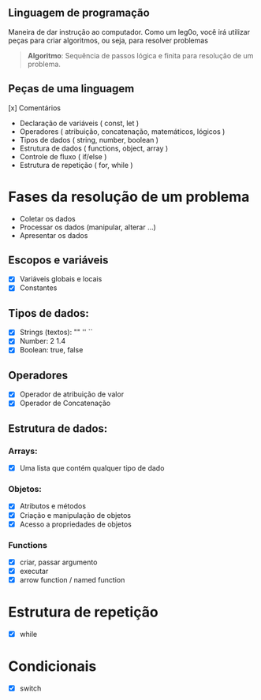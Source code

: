 ## Linguagem de programação 

Maneira de dar instrução ao computador.
Como um leg0o, você irá utilizar peças para criar algoritmos, ou seja, para resolver problemas

> **Algoritmo**: Sequência de passos lógica e finita para resolução de um problema.

## Peças de uma linguagem

[x] Comentários
- Declaração de variáveis ( const, let )
- Operadores ( atribuição, concatenação, matemáticos, lógicos )
- Tipos de dados ( string, number, boolean )
- Estrutura de dados ( functions, object, array )
- Controle de fluxo ( if/else )
- Estrutura de repetição ( for, while )

# Fases da resolução de um problema

- Coletar os dados
- Processar os dados (manipular, alterar ...)
- Apresentar os dados

## Escopos e variáveis

- [x] Variáveis globais e locais
- [x] Constantes

## Tipos de dados:

- [x] Strings (textos): "" '' ``
- [x] Number: 2 1.4
- [x] Boolean: true, false

## Operadores
- [x] Operador de atribuição de valor
- [x] Operador de Concatenação

## Estrutura de dados:

### Arrays:

- [x] Uma lista que contém qualquer tipo de dado

### Objetos:

- [x] Atributos e métodos
- [x] Criação e manipulação de objetos
- [x] Acesso a propriedades de objetos

### Functions

 - [x] criar, passar argumento
 - [x] executar
 - [x] arrow function / named function

# Estrutura de repetição

- [x] while

# Condicionais

- [x] switch